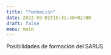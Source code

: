 ```yaml
---
title: "Formación"
date: 2022-09-01T15:31:48+02:00
draft: false
menu: main
---
```


Posibilidades de formación del SARUS.
